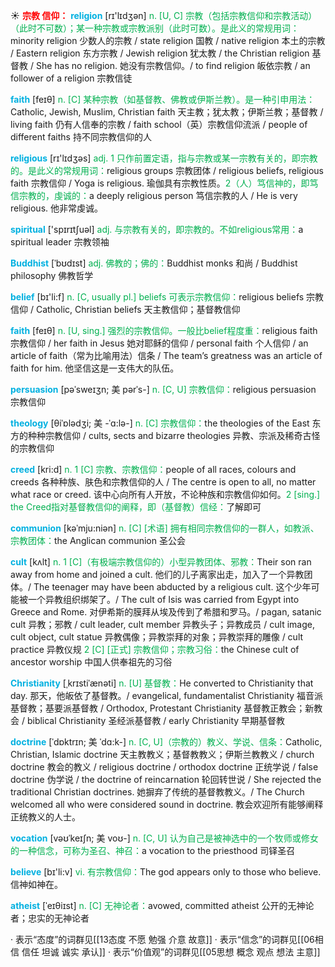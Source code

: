 ☀ <font color="red">**宗教 信仰：**</font>
<font color="sky blue">**religion**</font> [rɪ'lɪdӡən] 
<font color="#00b050">n. [U, C] 宗教（包括宗教信仰和宗教活动）（此时不可数）；某一种宗教或宗教派别（此时可数）。是此义的常规用词：</font>minority religion 少数人的宗教 / state religion 国教 / native religion 本土的宗教 / Eastern religion 东方宗教 / Jewish religion 犹太教 / the Christian religion 基督教 / She has no religion. 她没有宗教信仰。/ to find religion 皈依宗教 / an follower of a religion 宗教信徒

<font color="sky blue">**faith**</font> [feɪθ] 
<font color="#00b050">n. [C] 某种宗教（如基督教、佛教或伊斯兰教）。是一种引申用法：</font>Catholic, Jewish, Muslim, Christian faith 天主教；犹太教；伊斯兰教；基督教 / living faith 仍有人信奉的宗教 / faith school（英）宗教信仰流派 / people of different faiths 持不同宗教信仰的人

<font color="sky blue">**religious**</font> [rɪ'lɪdӡəs] 
<font color="#00b050">adj. 1 只作前置定语，指与宗教或某一宗教有关的，即宗教的。是此义的常规用词：</font>religious groups 宗教团体 / religious beliefs, religious faith 宗教信仰 / Yoga is religious. 瑜伽具有宗教性质。<font color="#00b050">2（人）笃信神的，即笃信宗教的，虔诚的：</font>a deeply religious person 笃信宗教的人 / He is very religious. 他非常虔诚。

<font color="sky blue">**spiritual**</font> ['spɪrɪtʃuəl] 
<font color="#00b050">adj. 与宗教有关的，即宗教的。不如religious常用：</font>a spiritual leader 宗教领袖
           
<font color="sky blue">**Buddhist**</font> [ˈbʊdɪst]
<font color="#00b050">adj. 佛教的；佛的：</font>Buddhist monks 和尚 / Buddhist philosophy 佛教哲学

<font color="sky blue">**belief**</font> [bɪ'li:f] 
<font color="#00b050">n. [C, usually pl.] beliefs 可表示宗教信仰：</font>religious beliefs 宗教信仰 / Catholic, Christian beliefs 天主教信仰；基督教信仰

<font color="sky blue">**faith**</font> [feɪθ] 
<font color="#00b050">n. [U, sing.] 强烈的宗教信仰。一般比belief程度重：</font>religious faith 宗教信仰 / her faith in Jesus 她对耶稣的信仰 / personal faith 个人信仰 / an article of faith（常为比喻用法）信条 / The team’s greatness was an article of faith for him. 他坚信这是一支伟大的队伍。
                                 
<font color="sky blue">**persuasion**</font> [pəˈsweɪʒn; 美 pərˈs-]
<font color="#00b050">n. [C, U] 宗教信仰：</font>religious persuasion 宗教信仰

<font color="sky blue">**theology**</font> [θiˈɒlədʒi; 美 -ˈɑ:lə-]
<font color="#00b050">n. [C] 宗教信仰：</font>the theologies of the East 东方的种种宗教信仰 / cults, sects and bizarre theologies 异教、宗派及稀奇古怪的宗教信仰

<font color="sky blue">**creed**</font> [kri:d]
<font color="#00b050">n. 1 [C] 宗教、宗教信仰：</font>people of all races, colours and creeds 各种种族、肤色和宗教信仰的人 / The centre is open to all, no matter what race or creed. 该中心向所有人开放，不论种族和宗教信仰如何。<font color="#00b050">2 [sing.] the Creed指对基督教信仰的阐释，即（基督教）信经：</font>了解即可
      
<font color="sky blue">**communion**</font> [kəˈmju:niən]
<font color="#00b050">n. [C] [术语] 拥有相同宗教信仰的一群人，如教派、宗教团体：</font>the Anglican communion 圣公会

<font color="sky blue">**cult**</font> [kʌlt]
<font color="#00b050">n. 1 [C]（有极端宗教信仰的）小型异教团体、邪教：</font>Their son ran away from home and joined a cult. 他们的儿子离家出走，加入了一个异教团体。/ The teenager may have been abducted by a religious cult. 这个少年可能被一个异教组织绑架了。/ The cult of Isis was carried from Egypt into Greece and Rome. 对伊希斯的膜拜从埃及传到了希腊和罗马。/ pagan, satanic cult 异教；邪教 / cult leader, cult member 异教头子；异教成员 / cult image, cult object, cult statue 异教偶像；异教崇拜的对象；异教崇拜的雕像 / cult practice 异教仪规 <font color="#00b050">2 [C] [正式] 宗教信仰；宗教习俗：</font>the Chinese cult of ancestor worship 中国人供奉祖先的习俗
           
<font color="sky blue">**Christianity**</font> [ˌkrɪstiˈænəti]
<font color="#00b050">n. [U] 基督教：</font>He converted to Christianity that day. 那天，他皈依了基督教。/ evangelical, fundamentalist Christianity 福音派基督教；基要派基督教 / Orthodox, Protestant Christianity 基督教正教会；新教会 / biblical Christianity 圣经派基督教 / early Christianity 早期基督教

<font color="sky blue">**doctrine**</font> [ˈdɒktrɪn; 美 ˈdɑ:k-]
<font color="#00b050">n. [C, U]（宗教的）教义、学说、信条：</font>Catholic, Christian, Islamic doctrine 天主教教义；基督教教义；伊斯兰教教义 / church doctrine 教会的教义 / religious doctrine / orthodox doctrine 正统学说 / false doctrine 伪学说 / the doctrine of reincarnation 轮回转世说 / She rejected the traditional Christian doctrines. 她摒弃了传统的基督教教义。/ The Church welcomed all who were considered sound in doctrine. 教会欢迎所有能够阐释正统教义的人士。
           
<font color="sky blue">**vocation**</font> [vəʊˈkeɪʃn; 美 voʊ-]
<font color="#00b050">n. [C, U] 认为自己是被神选中的一个牧师或修女的一种信念，可称为圣召、神召：</font>a vocation to the priesthood 司铎圣召

<font color="sky blue">**believe**</font> [bɪ'li:v] 
<font color="#00b050">vi. 有宗教信仰：</font>The god appears only to those who believe. 信神如神在。
           
<font color="sky blue">**atheist**</font> [ˈeɪθiɪst]
<font color="#00b050">n. [C] 无神论者：</font>avowed, committed atheist 公开的无神论者；忠实的无神论者

· 表示“态度”的词群见[[13态度 不愿 勉强 介意 故意]]
· 表示“信念”的词群见[[06相信 信任 坦诚 诚实 承认]]
· 表示“价值观”的词群见[[05思想 概念 观点 想法 主意]]
